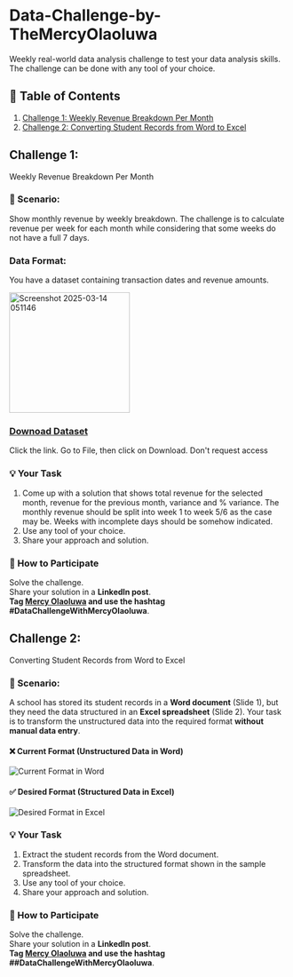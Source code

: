 # Data-Challenge-by-TheMercyOlaoluwa
Weekly real-world data analysis challenge to test your data analysis skills. The challenge can be done with any tool of your choice. 
## 📖 Table of Contents 
1. [Challenge 1: Weekly Revenue Breakdown Per Month](https://github.com/TheOlaoluwaMercy/Excel-Challenge-by-TheMercyOlaoluwa/blob/main/README.md#challenge-1)
2. [Challenge 2: Converting Student Records from Word to Excel](https://github.com/TheOlaoluwaMercy/Excel-Challenge-by-TheMercyOlaoluwa/tree/main#challenge-1)

## Challenge 1:
Weekly Revenue Breakdown Per Month
### 📝 Scenario: 
Show monthly revenue by weekly breakdown. The challenge is to calculate revenue per week for each month while considering that some weeks do not have a full 7 days.
### Data Format:
You have a dataset containing transaction dates and revenue amounts. 

<img width="217" alt="Screenshot 2025-03-14 051146" src="https://github.com/user-attachments/assets/151a39b4-150f-4ff2-8e5a-e4cba3af5079" />

### [Downoad Dataset](https://docs.google.com/spreadsheets/d/1XCYzcFLq38gpIRk-SRjqzSTWb0o11IyvkY1uAYifLRk/edit?usp=sharing)
Click the link. Go to File, then click on Download. Don't request access

### 💡 Your Task  
1. Come up with a solution that shows total revenue for the selected month, revenue for the previous month, variance and % variance. The monthly revenue should be split into week 1 to week 5/6 as the case may be. Weeks with incomplete days should be somehow indicated. 
2. Use any tool of your choice. 
4. Share your approach and solution.

### 📢 How to Participate  
Solve the challenge.  
Share your solution in a **LinkedIn post**.  
**Tag [Mercy Olaoluwa](https://www.linkedin.com/in/theolaoluwamercy/) and use the hashtag #DataChallengeWithMercyOlaoluwa**.  

## Challenge 2: 
Converting Student Records from Word to Excel
### 📝 Scenario: 
A school has stored its student records in a **Word document** (Slide 1), but they need the data structured in an **Excel spreadsheet** (Slide 2). Your task is to transform the unstructured data into the required format **without manual data entry**. 
#### ❌ Current Format (Unstructured Data in Word) 
![Current Format in Word](https://github.com/user-attachments/assets/a12bc480-8358-4121-ad62-2d4c4e0245ab)
#### ✅ Desired Format (Structured Data in Excel)  
![Desired Format in Excel](https://github.com/user-attachments/assets/c08af47c-bc1f-42c4-b411-eeb1641395da)
### 💡 Your Task  
1. Extract the student records from the Word document.  
2. Transform the data into the structured format shown in the sample spreadsheet.  
3. Use any tool of your choice.  
4. Share your approach and solution.
### 📢 How to Participate  
Solve the challenge.  
Share your solution in a **LinkedIn post**.  
**Tag [Mercy Olaoluwa](https://www.linkedin.com/in/theolaoluwamercy/) and use the hashtag ##DataChallengeWithMercyOlaoluwa**.  
